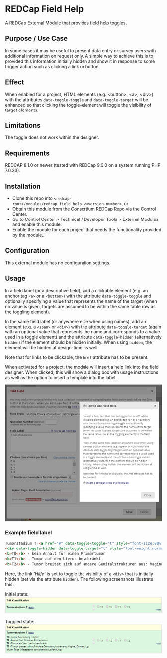 # REDCap Field Help

A REDCap External Module that provides field help toggles.

## Purpose / Use Case

In some cases it may be useful to present data entry or survey users with additional information on request only. A simple way to achieve this is to provided this information initially hidden and show it in response to some trigger action such as clicking a link or button.

## Effect

When enabled for a project, HTML elements (e.g. \<button>, \<a>, \<div>) with the attributes `data-toggle-toggle` and `data-toggle-target` will be enhanced so that clicking the toggle-element will toggle the visibility of target elements.

## Limitations

The toggle does not work within the designer.

## Requirements

REDCAP 8.1.0 or newer (tested with REDCap 9.0.0 on a system running PHP 7.0.33).

## Installation

- Clone this repo into `<redcap-root>/modules/redcap_field_help_v<version-number>`, or
- Obtain this module from the Consortium REDCap Repo via the Control Center.
- Go to Control Center > Technical / Developer Tools > External Modules and enable this module.
- Enable the module for each project that needs the functionality provided by the module..

## Configuration

This external module has no configuration settings.

## Usage

In a field label (or a descriptive field), add a clickable element (e.g. an anchor tag `<a>` or a `<button>`) with the attribute `data-toggle-toggle` and optionally specifying a value that represents the name of the target (when no value is given, targets are assumed to be within the same table row as the  toggling element).

In the same field label (or anywhere else when using names), add an element (e.g. a `<span>` or `<div>`) with the attribute `data-toggle-target` (again with an optional value that represents the name and corresponds to a value used in a toggle element) and the attribute `data-toggle-hidden` (alternatively `hidden`) if the element should be hidden initially. When using `hidden`, the element will be hidden at design-time as well.

Note that for links to be clickable, the `href` attribute has to be present.

When activated for a project, the module will insert a help link into the field designer. When clicked, this will show a dialog box with usage instructions as well as the option to insert a template into the label.

![Designer Help](images/design.png)

### Example field label

```html
Tumorstadium T <a href="#" data-toggle-toggle="t" style="font-size:80%">(Hilfe)</a>
<div data-toggle-hidden data-toggle-target="t" style="font-weight:normal; font-size:90%; margin-top:5px;"><b>TX</b> - keine Beurteilung möglich
<b>T0</b> - kein Anhalt für einen Primärtumor
<b>T1</b> - Tumor auf den Uterus beschränkt
<b>T2</b> - Tumor breitet sich auf andere Genitalstrukturen aus: Vagina, Ovarien, Lig. latum, Tube (Metastasen oder direkte Ausdehnung)</div>
```

Here, the link _'Hilfe'_ is set to toggle the visibility of a `<div>` that is initially hidden (set via the attribute `hidden`). The following screenshots illustrate this.

Initial state:
![Default state](images/default_state.png)

Toggled state:
![Toggled state](images/toggled_state.png)